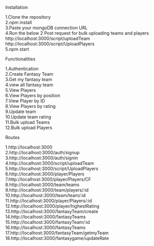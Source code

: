 Installation

1.Clone the repository<br />
2.npm install<br />
3.Paste your mongoDB connection URL<br />
4.Run the below 2 Post request for bulk uploading teams and players<br />
  http://localhost:3000/script/uploadTeam <br />
  http://localhost:3000/script/UploadPlayers <br />
5.npm start<br />

Functionalities

1.Authentication <br />
2.Create Fantasy Team<br />
3.Get my fantasy team<br />
4.view all fantasy team<br />
5.View Players<br />
6.View Players by position<br />
7.View Player by ID<br />
8.View Players by rating<br />
9.Update team<br />
10.Update team rating<br />
11.Bulk upload Teams<br />
12.Bulk upload Players<br />

Routes

1.http://localhost:3000 <br />
2.http://localhost:3000/auth/signup <br />
3.http://localhost:3000/auth/signin <br />
4.http://localhost:3000/script/uploadTeam <br />
5.http://localhost:3000/script/UploadPlayers <br />
6.http://localhost:3000/player/Players <br />
7.http://localhost:3000/player/Players/CF <br />
8.http://localhost:3000/team/teams <br />
9.http://localhost:3000/team/players/:id <br />
10.http://localhost:3000/team/team/:id <br />
11.http://localhost:3000/player/Players/:id <br />
12.http://localhost:3000/player/highestRating <br />
13.http://localhost:3000/fantasyTeam/create <br />
14.http://localhost:3000/fantasyTeams <br />
15.http://localhost:3000/fantasyTeam/:id <br />
16.http://localhost:3000/fantasyTeams <br />
17.http://localhost:3000/fantasyTeam/getmyTeam <br />
18.http://localhost:3000/fantasygame/updateRate <br />